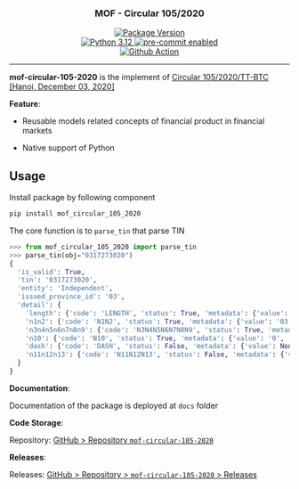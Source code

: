 <div align="center">
  <a href="https://github.com/thuyetbao/mof-circular-105-2020.git">
    <!-- <img src="docs/assets/images/banner/background-banner.png" alt="Package Banner" height="300" width="100%"> -->
  </a>
</div>

<div align="center">
  <h3>MOF - Circular 105/2020</h3>
</div>

<div align="center">
  <a href="https://github.com/thuyetbao/mof-circular-105-2020.git" target="_blank">
    <img src="https://img.shields.io/badge/package-mof--circular--105--2020--version_0.4.10-darkgreen?logo=c" alt="Package Version">
  </a>
</div>

<div align="center">
  <a href="https://www.python.org/" target="_blank">
    <img src="https://img.shields.io/badge/python-3.12.8-teal?logo=python" alt="Python 3.12">
  </a>
  <a href="https://pre-commit.com/" target="_blank">
    <img src="https://img.shields.io/badge/pre--commit-enabled-teal?logo=pre-commit" alt="pre-commit enabled">
  </a>
  <br>
  <a href="https://github.com/features/actions" target="_blank">
    <img src="https://img.shields.io/badge/cicd-github--action-teal?logo=github-actions" alt="Github Action">
  </a>
</div>

---

**mof-circular-105-2020** is the implement of [Circular 105/2020/TT-BTC [Hanoi, December 03, 2020]](https://thuvienphapluat.vn/van-ban/Thuong-mai/Circular-105-2020-TT-BTC-guiding-the-implementation-of-Decision-27-2020-QD-TTg-433301.aspx#tab2)

**Feature**:

- Reusable models related concepts of financial product in financial markets

- Native support of Python

## **Usage**

Install package by following component

```bash
pip install mof_circular_105_2020
```

The core function is to `parse_tin` that parse TIN

```python
>>> from mof_circular_105_2020 import parse_tin
>>> parse_tin(obj="0317273020")
{
  'is_valid': True,
  'tin': '0317273020',
  'entity': 'Independent',
  'issued_province_id': '03',
  'detail': {
    'length': {'code': 'LENGTH', 'status': True, 'metadata': {'value': 10, 'description': 'Length of TIN is (10, 14)'}},
    'n1n2': {'code': 'N1N2', 'status': True, 'metadata': {'value': '03', 'description': 'Province ID that issued TIN'}},
    'n3n4n5n6n7n8n9': {'code': 'N3N4N5N6N7N8N9', 'status': True, 'metadata': {'value': '1727302'}},
    'n10': {'code': 'N10', 'status': True, 'metadata': {'value': '0', 'description': 'Check Digit Number'}},
    'dash': {'code': 'DASH', 'status': False, 'metadata': {'value': None, 'description': 'The dash seperator'}},
    'n11n12n13': {'code': 'N11N12N13', 'status': False, 'metadata': {'value': None, 'description': 'Three digits N11N12N13 are formed in ascending order from 001 to 999'}}
  }
}
```

**Documentation**:

Documentation of the package is deployed at `docs` folder

**Code Storage**:

Repository: [GitHub > Repository `mof-circular-105-2020`](https://github.com/thuyetbao/mof-circular-105-2020)

**Releases**:

Releases: [GitHub > Repository > `mof-circular-105-2020` > Releases](https://github.com/thuyetbao/mof-circular-105-2020/releases)

<!-- Bundle URL -->

<!--

| [![PEP8][badges-pep8]](https://peps.python.org/pep-0008/)                                |
| [![httpx][badges-httpx]](https://www.python-httpx.org/)                                  |
[badges-pep8]: https://img.shields.io/badge/pep8-compliance-brightgreen -->
